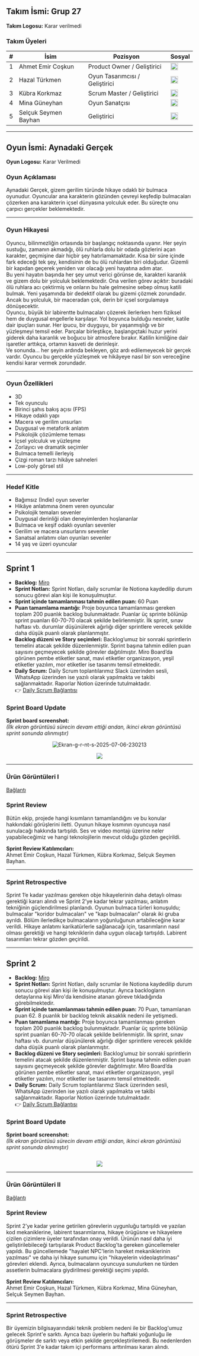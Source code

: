 ## Takım İsmi: Grup 27  
**Takım Logosu:** Karar verilmedi  

### Takım Üyeleri
<table>
  <thead>
    <tr>
      <th>#</th>
      <th>İsim</th>
      <th>Pozisyon</th>
      <th>Sosyal</th>
    </tr>
  </thead>
  <tbody>
    <tr >
      <td>1</td>
      <td>Ahmet Emir Coşkun</td>
      <td>Product Owner / Geliştirici</td>
      <td><a href="https://www.linkedin.com/in/ahmetemircoskun" target="_blank">
    <img src="https://cdn.jsdelivr.net/gh/devicons/devicon/icons/linkedin/linkedin-original.svg" alt="LinkedIn" width="20" height="20">
  </a></td>
    </tr>
    <tr>
      <td>2</td>
      <td>Hazal Türkmen</td>
      <td>Oyun Tasarımcısı / Geliştirici</td>
      <td><a href="https://www.linkedin.com/in/hazal-t%C3%BCrkmen-21754933a/" target="_blank">
    <img src="https://cdn.jsdelivr.net/gh/devicons/devicon/icons/linkedin/linkedin-original.svg" alt="LinkedIn" width="20" height="20">
  </a></td>
    </tr>
    <tr>
      <td>3</td>
      <td>Kübra Korkmaz</td>
      <td>Scrum Master / Geliştirici</td>
      <td><a href="https://www.linkedin.com/in/korkmazkubraa/" target="_blank">
    <img src="https://cdn.jsdelivr.net/gh/devicons/devicon/icons/linkedin/linkedin-original.svg" alt="LinkedIn" width="20" height="20">
  </a></td>
    </tr>
    <tr>
      <td>4</td>
      <td>Mina Güneyhan</td>
      <td>Oyun Sanatçısı</td>
      <td><a href="https://www.linkedin.com/in/mina-g%C3%BCneyhan-79a3b333a/?utm_source=share&utm_campaign=share_via&utm_content=profile&utm_medium=android_app" target="_blank">
    <img src="https://cdn.jsdelivr.net/gh/devicons/devicon/icons/linkedin/linkedin-original.svg" alt="LinkedIn" width="20" height="20">
  </a></td>
    </tr>
    <tr>
      <td>5</td>
      <td>Selçuk Seymen Bayhan</td>
      <td>Geliştirici</td>
      <td><a href="https://www.linkedin.com/in/selcukseymen0" target="_blank">
    <img src="https://cdn.jsdelivr.net/gh/devicons/devicon/icons/linkedin/linkedin-original.svg" alt="LinkedIn" width="20" height="20">
  </a></td>
    </tr>
  </tbody>
</table>

---

## Oyun İsmi: Aynadaki Gerçek  
**Oyun Logosu:** Karar Verilmedi  

### Oyun Açıklaması  
Aynadaki Gerçek, gizem gerilim türünde hikaye odaklı bir bulmaca oyunudur. Oyuncular ana karakterin gözünden çevreyi keşfedip bulmacaları çözerken ana karakterin içsel dünyasına yolculuk eder. Bu süreçte onu çarpıcı gerçekler beklemektedir.

---

### Oyun Hikayesi  
Oyuncu, bilinmezliğin ortasında bir başlangıç noktasında uyanır. Her şeyin sustuğu, zamanın akmadığı, ölü ruhlarla dolu bir odada gözlerini açan karakter, geçmişine dair hiçbir şey hatırlamamaktadır. Kısa bir süre içinde fark edeceği tek şey, kendisinin de bu ölü ruhlardan biri olduğudur. Gizemli bir kapıdan geçerek yeniden var olacağı yeni hayatına adım atar.  
Bu yeni hayatın başında her şey umut verici görünse de, karakteri karanlık ve gizem dolu bir yolculuk beklemektedir. Ona verilen görev açıktır: buradaki ölü ruhlara acı çektirmiş ve onların bu hale gelmesine sebep olmuş katili bulmak. Yeni yaşamında bir dedektif olarak bu gizemi çözmek zorundadır. Ancak bu yolculuk, bir maceradan çok, derin bir içsel sorgulamaya dönüşecektir.  
Oyuncu, büyük bir labirentte bulmacaları çözerek ilerlerken hem fiziksel hem de duygusal engellerle karşılaşır. Yol boyunca bulduğu nesneler, katile dair ipuçları sunar. Her ipucu, bir duyguyu, bir yaşanmışlığı ve bir yüzleşmeyi temsil eder. Parçalar birleştikçe, başlangıçtaki huzur yerini giderek daha karanlık ve boğucu bir atmosfere bırakır. Katilin kimliğine dair işaretler arttıkça, ortamın kasveti de derinleşir.  
Ve sonunda... her şeyin ardında bekleyen, göz ardı edilemeyecek bir gerçek vardır. Oyuncu bu gerçekle yüzleşmek ve hikâyeye nasıl bir son vereceğine kendisi karar vermek zorundadır.

---

### Oyun Özellikleri  

- 3D  
- Tek oyunculu  
- Birinci şahıs bakış açısı (FPS)  
- Hikaye odaklı yapı  
- Macera ve gerilim unsurları  
- Duygusal ve metaforik anlatım  
- Psikolojik çözümleme teması  
- İçsel yolculuk ve yüzleşme  
- Zorlayıcı ve dramatik seçimler  
- Bulmaca temelli ilerleyiş  
- Çizgi roman tarzı hikâye sahneleri  
- Low-poly görsel stil  

---

### Hedef Kitle  

- Bağımsız (Indie) oyun severler  
- Hikâye anlatımına önem veren oyuncular  
- Psikolojik temaları sevenler  
- Duygusal derinliği olan deneyimlerden hoşlananlar  
- Bulmaca ve keşif odaklı oyunları sevenler  
- Gerilim ve macera unsurlarını sevenler  
- Sanatsal anlatımı olan oyunları sevenler  
- 14 yaş ve üzeri oyuncular  

---

## Sprint 1  
- **Backlog:** [Miro](https://miro.com/app/board/uXjVIij4-q4=/?share_link_id=114552763711)  
- **Sprint Notları:**  Sprint Notları, daily scrumlar ile Notiona kaydedilip durum sonucu görevi alan kişi ile konuşulmuştur.
- **Sprint içinde tamamlanması tahmin edilen puan:** 60 Puan  
- **Puan tamamlama mantığı:** Proje boyunca tamamlanması gereken toplam 200 puanlık backlog bulunmaktadır. Puanlar üç sprinte bölünüp sprint puanları 60-70-70 olacak şekilde belirlenmiştir. İlk sprint, sınav haftası vb. durumlar düşünülerek ağırlığı diğer sprintlere verecek şekilde daha düşük puanlı olarak planlanmıştır.  
- **Backlog düzeni ve Story seçimleri:** Backlog’umuz bir sonraki sprintlerin temelini atacak şekilde düzenlenmiştir. Sprint başına tahmin edilen puan sayısını geçmeyecek şekilde görevler dağıtılmıştır. Miro Board’da görünen pembe etiketler sanat, mavi etiketler organizasyon, yeşil etiketler yazılım, mor etiketler ise tasarımı temsil etmektedir.  
- **Daily Scrum:** Daily Scrum toplantılarımız Slack üzerinden sesli, WhatsApp üzerinden ise yazılı olarak yapılmakta ve takibi sağlanmaktadır. Raporlar Notion üzerinde tutulmaktadır.  
  👉 [Daily Scrum Bağlantısı](https://www.notion.so/22547d99163980b2b721f96411cd3c6f?v=22547d99163980a6a12c000ca6ba9577&source=copy_link)  

### Sprint Board Update  
**Sprint board screenshot:**  
*(İlk ekran görüntüsü sürecin devam ettiği andan, ikinci ekran görüntüsü sprint sonunda alınmıştır)*  

<p align="center">
  <img src="https://i.imgur.com/WBxXNAb.png" alt="Ekran-g-r-nt-s-2025-07-06-230213"/>
</p>
<p align="center">
  <img src="https://i.imgur.com/AHHTwbu.png"/>
</p>

---
### Ürün Görüntüleri I
[Bağlantı](https://imgur.com/a/tikjYr9)  

### Sprint Review  
Bütün ekip, projede hangi kısımların tamamlandığını ve bu konular hakkındaki görüşlerini iletti. Oyunun hikaye kısmının oyuncuya nasıl sunulacağı hakkında tartışıldı. Ses ve video montajı üzerine neler yapabileceğimiz ve hangi teknolojilerin mevcut olduğu gözden geçirildi.

**Sprint Review Katılımcıları:**  
Ahmet Emir Coşkun, Hazal Türkmen, Kübra Korkmaz, Selçuk Seymen Bayhan.

---

### Sprint Retrospective  
Sprint 1’e kadar yazılması gereken obje hikayelerinin daha detaylı olması gerektiği kararı alındı ve Sprint 2’ye kadar tekrar yazılması, anlatım tekniğinin güçlendirilmesi planlandı. Oyunun bulmaca türleri konuşuldu; bulmacalar "koridor bulmacaları" ve "kapı bulmacaları" olarak iki gruba ayrıldı. Bölüm ilerledikçe bulmacaların yoğunluğunun artabileceğine karar verildi. Hikaye anlatımı karikatürlerle sağlanacağı için, tasarımların nasıl olması gerektiği ve hangi tekniklerin daha uygun olacağı tartışıldı. Labirent tasarımları tekrar gözden geçirildi.

---

## Sprint 2  
- **Backlog:** [Miro](https://miro.com/app/board/uXjVIij4-q4=/?share_link_id=114552763711)  
- **Sprint Notları:**  Sprint Notları, daily scrumlar ile Notiona kaydedilip durum sonucu görevi alan kişi ile konuşulmuştur. Ayrıca backlogların detaylarına kişi Miro'da kendisine atanan göreve tıkladığında görebilmektedir.
- **Sprint içinde tamamlanması tahmin edilen puan:** 70 Puan, tamamlanan puan 62. 8 puanlık bir backlog teknik aksaklık nedeni ile yetişmedi.  
- **Puan tamamlama mantığı:** Proje boyunca tamamlanması gereken toplam 200 puanlık backlog bulunmaktadır. Puanlar üç sprinte bölünüp sprint puanları 60-70-70 olacak şekilde belirlenmiştir. İlk sprint, sınav haftası vb. durumlar düşünülerek ağırlığı diğer sprintlere verecek şekilde daha düşük puanlı olarak planlanmıştır.  
- **Backlog düzeni ve Story seçimleri:** Backlog’umuz bir sonraki sprintlerin temelini atacak şekilde düzenlenmiştir. Sprint başına tahmin edilen puan sayısını geçmeyecek şekilde görevler dağıtılmıştır. Miro Board’da görünen pembe etiketler sanat, mavi etiketler organizasyon, yeşil etiketler yazılım, mor etiketler ise tasarımı temsil etmektedir.  
- **Daily Scrum:** Daily Scrum toplantılarımız Slack üzerinden sesli, WhatsApp üzerinden ise yazılı olarak yapılmakta ve takibi sağlanmaktadır. Raporlar Notion üzerinde tutulmaktadır.  
  👉 [Daily Scrum Bağlantısı](https://www.notion.so/22547d99163980b2b721f96411cd3c6f?v=22547d99163980a6a12c000ca6ba9577&source=copy_link)  

### Sprint Board Update  
**Sprint board screenshot:**  
*(İlk ekran görüntüsü sürecin devam ettiği andan, ikinci ekran görüntüsü sprint sonunda alınmıştır)*  
<p align="center">
  <img src="https://www.imghippo.com/i/AEr9190B.png" alt=""/>
</p>
<p align="center">
  <img src="https://www.imghippo.com/i/xCpb6667Ms.png"/>
</p>


---
### Ürün Görüntüleri II
[Bağlantı](https://imgur.com/a/XX3P1Tx) 


### Sprint Review  
Sprint 2'ye kadar yerine getirilen görevlerin uygunluğu tartışıldı ve yazılan kod mekaniklerine, labirent tasarımlarına, hikaye örügüsne ve hikayelere çizilen çizimlere üyeler tarafından onay verildi.
Ürünün nasıl daha iyi geliştirilebileceği tartışılarak Product Backlog'ta gereken güncellemeler yapıldı. Bu güncellemede "hayalet NPC'lerin hareket mekaniklerinin yazılması" ve daha iyi hikaye sunumu için "hikayelerin videolaştırlması" görevleri eklendi. Ayrıca, bulmacaların oyuncuya sunulurken ne türden assetlerin bulmacalara giydirilmesi gerektiği seçimi yapıldı.

**Sprint Review Katılımcıları:**  
Ahmet Emir Coşkun, Hazal Türkmen, Kübra Korkmaz, Mina Güneyhan, Selçuk Seymen Bayhan.

---

### Sprint Retrospective  
Bir üyemizin bilgisayarındaki teknik problem nedeni ile bir Backlog'umuz gelecek Sprint'e sarktı. Ayrıca bazı üyelerin bu haftaki yoğunluğu ile görüşmeler de sarktı veya etkin şekilde gerçekleştirilemedi. Bu nedenlerden ötürü Sprint 3'e kadar takım içi performans arttırılması kararı alındı. 


